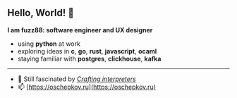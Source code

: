## Hello, World! 👋
[<img src="computer-illustration.png" min-width="400px" max-width="400px" width="400px" align="right" alt="Remote">]: #

<p align="left"><b>I am fuzz88: software engineer and UX designer</b></p>

- using __python__ at work
- exploring ideas in __c__, __go__, __rust__, __javascript__, __ocaml__
- staying familiar with __postgres__, __clickhouse__, __kafka__

---

- 🌱 Still fascinated by [*Crafting interpreters*](https://craftinginterpreters.com/a-bytecode-virtual-machine.html)
- 📫 [https://oschepkov.ru](https://oschepkov.ru)
